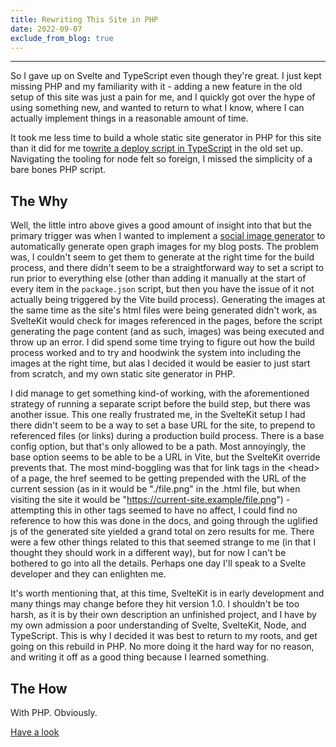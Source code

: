 ```yaml
---
title: Rewriting This Site in PHP
date: 2022-09-07
exclude_from_blog: true
---
```


---

So I gave up on Svelte and TypeScript even though they're great. I just kept missing PHP and my familiarity with it - adding a new feature in the old setup of this site was just a pain for me, and I quickly got over the hype of using something new, and wanted to return to what I know, where I can actually implement things in a reasonable amount of time.

It took me less time to build a whole static site generator in PHP for this site than it did for me to[write a deploy script in TypeScript](/writing-a-deploy-script-in-typescript.html) in the old set up. Navigating the tooling for node felt so foreign, I missed the simplicity of a bare bones PHP script.

## The Why

Well, the little intro above gives a good amount of insight into that but the primary trigger was when I wanted to implement a [social image generator](https://github.com/marccoup/social-image-generator) to automatically generate open graph images for my blog posts. The problem was, I couldn't seem to get them to generate at the right time for the build process, and there didn't seem to be a straightforward way to set a script to run prior to everything else (other than adding it manually at the start of every item in the `package.json` script, but then you have the issue of it not actually being triggered by the Vite build process). Generating the images at the same time as the site's html files were being generated didn't work, as SvelteKit would check for images referenced in the pages, before the script generating the page content (and as such, images) was being executed and throw up an error. I did spend some time trying to figure out how the build process worked and to try and hoodwink the system into including the images at the right time, but alas I decided it would be easier to just start from scratch, and my own static site generator in PHP.

I did manage to get something kind-of working, with the aforementioned strategy of running a separate script before the build step, but there was another issue. This one really frustrated me, in the SvelteKit setup I had there didn't seem to be a way to set a base URL for the site, to prepend to referenced files (or links) during a production build process. There is a base config option, but that's only allowed to be a path. Most annoyingly, the base option seems to be able to be a URL in Vite, but the SvelteKit override prevents that. The most mind-boggling was that for link tags in the \<head> of a page, the href seemed to be getting prepended with the URL of the current session (as in it would be "./file.png" in the .html file, but when visiting the site it would be "https://current-site.example/file.png") - attempting this in other tags seemed to have no affect, I could find no reference to how this was done in the docs, and going through the uglified js of the generated site yielded a grand total on zero results for me. There were a few other things related to this that seemed strange to me (in that I thought they should work in a different way), but for now I can't be bothered to go into all the details. Perhaps one day I'll speak to a Svelte developer and they can enlighten me.

It's worth mentioning that, at this time, SvelteKit is in early development and many things may change before they hit version 1.0. I shouldn't be too harsh, as it is by their own description an unfinished project, and I have by my own admission a poor understanding of Svelte, SvelteKit, Node, and TypeScript. This is why I decided it was best to return to my roots, and get going on this rebuild in PHP. No more doing it the hard way for no reason, and writing it off as a good thing because I learned something.

## The How
With PHP. Obviously.

[Have a look](https://github.com/marccoup/blog)

